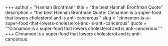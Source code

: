 +++
author = "Hannah Bronfman"
title = "the best Hannah Bronfman Quote"
description = "the best Hannah Bronfman Quote: Cinnamon is a super-food that lowers cholesterol and is anti-cancerous."
slug = "cinnamon-is-a-super-food-that-lowers-cholesterol-and-is-anti-cancerous"
quote = '''Cinnamon is a super-food that lowers cholesterol and is anti-cancerous.'''
+++
Cinnamon is a super-food that lowers cholesterol and is anti-cancerous.

